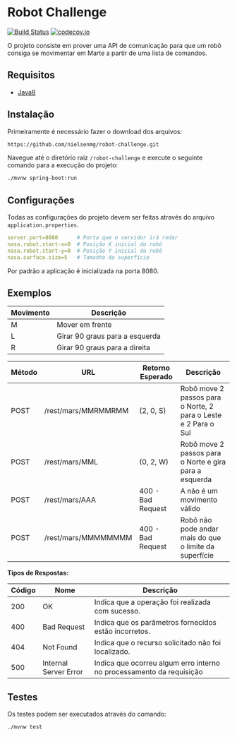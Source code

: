 # Robot Challenge
[![Build Status](https://travis-ci.org/nielsenmg/robot-challenge.svg?branch=master)](https://travis-ci.org/nielsenmg/robot-challenge)
[![codecov.io](https://codecov.io/github/nielsenmg/robot-challenge/coverage.svg?branch=master)](https://codecov.io/gh/nielsenmg/robot-challenge)

O projeto consiste em prover uma API de comunicação para que um robô consiga se movimentar em Marte a partir de uma lista de comandos.
## Requisitos

- [Java8](http://www.oracle.com/technetwork/java/javase/downloads/index-jsp-138363.html)

## Instalação

Primeiramente é necessário fazer o download dos arquivos:

```bash
https://github.com/nielsenmg/robot-challenge.git
```

Navegue até o diretório raiz `/robot-challenge` e execute o seguinte comando para a execução do projeto:
```bash
./mvnw spring-boot:run
```

## Configurações
Todas as configurações do projeto devem ser feitas através do arquivo `application.properties`.

```yaml
server.port=8080      # Porta que o servidor irá rodar
nasa.robot.start-x=0  # Posição X inicial do robô
nasa.robot.start-y=0  # Posição Y inicial do robô
nasa.surface.size=5   # Tamanho da superfície
```

Por padrão a aplicação é inicializada na porta 8080.

## Exemplos

| Movimento | Descrição                      | 
|-----------|--------------------------------|
| M         | Mover em frente                |
| L         | Girar 90 graus para a esquerda |
| R         | Girar 90 graus para a direita  |

| Método  | URL                  | Retorno Esperado  | Descrição                                                      |
|---------|----------------------|-------------------|----------------------------------------------------------------|
| POST    | /rest/mars/MMRMMRMM  | (2, 0, S)         | Robô move 2 passos para o Norte, 2 para o Leste e 2 Para o Sul |
| POST    | /rest/mars/MML       | (0, 2, W)         | Robô move 2 passos para o Norte e gira para a esquerda         |
| POST    | /rest/mars/AAA       | 400 - Bad Request | A não é um movimento válido                                    |
| POST    | /rest/mars/MMMMMMMM  | 400 - Bad Request | Robô não pode andar mais do que o limite da superfície         |

**Tipos de Respostas:**

| Código | Nome                   | Descrição                                                            |
|--------|------------------------|----------------------------------------------------------------------| 
|200     | OK                     | Indica que a operação foi realizada com sucesso.                     |
|400     | Bad Request            | Indica que os parâmetros fornecidos estão incorretos.                |
|404     | Not Found              | Indica que o recurso solicitado não foi localizado.                  |
|500     | Internal Server Error  | Indica que ocorreu algum erro interno no processamento da requisição |
 

## Testes
Os testes podem ser executados através do comando:
```bash
./mvnw test
```
